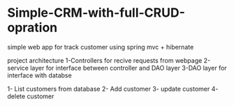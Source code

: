 # Simple-CRM-with-full-CRUD-opration

simple web app for track customer using spring mvc + hibernate 

project architecture 
1-Controllers for recive requests from webpage
2-service layer for interface between controller and DAO layer
3-DAO layer for interface with databse

1- List customers from database
2- Add customer
3- update customer 
4- delete customer
